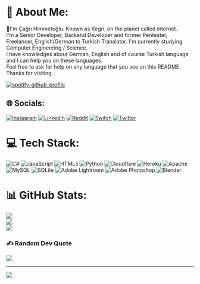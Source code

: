 # 💫 About Me:
🔭I'm Çağrı Himmetoğlu. Known as Kegri, on the planet called internet.<br>
I'm a Senior Developer, Backend Developer and former Pentester, Freelancer, English/German to Turkish Translator. I'm currently studying Computer Engineering / Science.<br>
I have knowledges about German, English and of course Turkish language and I can help you on these languages.<br>
Feel free to ask for help on any language that you see on this README.<br>
Thanks for visiting.<br>


[![spotify-github-profile](https://spotify-github-profile.vercel.app/api/view?uid=ndco0dw6ffhwltl440pjw32gs&cover_image=true&theme=default&show_offline=false&background_color=121212&bar_color=53b14f&bar_color_cover=false)](https://spotify-github-profile.vercel.app/api/view?uid=ndco0dw6ffhwltl440pjw32gs&redirect=true)


## 🌐 Socials:
[![Instagram](https://img.shields.io/badge/Instagram-%23E4405F.svg?logo=Instagram&logoColor=white)](https://instagram.com/shimijda) [![LinkedIn](https://img.shields.io/badge/LinkedIn-%230077B5.svg?logo=linkedin&logoColor=white)](https://linkedin.com/in/çağrı-himmetoğlu-961a96253) [![Reddit](https://img.shields.io/badge/Reddit-%23FF4500.svg?logo=Reddit&logoColor=white)](https://reddit.com/user/rydolian) [![Twitch](https://img.shields.io/badge/Twitch-%239146FF.svg?logo=Twitch&logoColor=white)](https://twitch.tv/kegrinewashere) [![Twitter](https://img.shields.io/badge/Twitter-%231DA1F2.svg?logo=Twitter&logoColor=white)](https://twitter.com/kegrined) 

# 💻 Tech Stack:
![C#](https://img.shields.io/badge/c%23-%23239120.svg?style=for-the-badge&logo=c-sharp&logoColor=white) ![JavaScript](https://img.shields.io/badge/javascript-%23323330.svg?style=for-the-badge&logo=javascript&logoColor=%23F7DF1E) ![HTML5](https://img.shields.io/badge/html5-%23E34F26.svg?style=for-the-badge&logo=html5&logoColor=white) ![Python](https://img.shields.io/badge/python-3670A0?style=for-the-badge&logo=python&logoColor=ffdd54) ![Cloudflare](https://img.shields.io/badge/Cloudflare-F38020?style=for-the-badge&logo=Cloudflare&logoColor=white) ![Heroku](https://img.shields.io/badge/heroku-%23430098.svg?style=for-the-badge&logo=heroku&logoColor=white) ![Apache](https://img.shields.io/badge/apache-%23D42029.svg?style=for-the-badge&logo=apache&logoColor=white) ![MySQL](https://img.shields.io/badge/mysql-%2300f.svg?style=for-the-badge&logo=mysql&logoColor=white) ![SQLite](https://img.shields.io/badge/sqlite-%2307405e.svg?style=for-the-badge&logo=sqlite&logoColor=white) ![Adobe Lightroom](https://img.shields.io/badge/Adobe%20Lightroom-31A8FF.svg?style=for-the-badge&logo=Adobe%20Lightroom&logoColor=white) ![Adobe Photoshop](https://img.shields.io/badge/adobephotoshop-%2331A8FF.svg?style=for-the-badge&logo=adobephotoshop&logoColor=white) ![Blender](https://img.shields.io/badge/blender-%23F5792A.svg?style=for-the-badge&logo=blender&logoColor=white)
# 📊 GitHub Stats:
![](https://github-readme-stats.vercel.app/api?username=kegri&theme=dark&hide_border=false&include_all_commits=false&count_private=false)<br/>
![](https://github-readme-streak-stats.herokuapp.com/?user=kegri&theme=dark&hide_border=false)<br/>
![](https://github-readme-stats.vercel.app/api/top-langs/?username=kegri&theme=dark&hide_border=false&include_all_commits=false&count_private=false&layout=compact)

### ✍️ Random Dev Quote
![](https://quotes-github-readme.vercel.app/api?type=horizontal&theme=radical)

---
[![](https://visitcount.itsvg.in/api?id=kegri&icon=0&color=0)](https://visitcount.itsvg.in)
